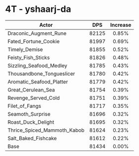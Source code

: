 # 4T - yshaarj-da
| Actor | DPS | Increase |
|---|:---:|:---:|
|Draconic_Augment_Rune|82125|0.85%|
|Fated_Fortune_Cookie|81997|0.69%|
|Timely_Demise|81855|0.52%|
|Feisty_Fish_Sticks|81826|0.48%|
|Sizzling_Seafood_Medley|81785|0.43%|
|Thousandbone_Tongueslicer|81780|0.42%|
|Aromatic_Seafood_Platter|81779|0.42%|
|Great_Cerulean_Sea|81754|0.39%|
|Revenge_Served_Cold|81751|0.39%|
|Filet_of_Fangs|81717|0.35%|
|Seamoth_Surprise|81696|0.32%|
|Roast_Duck_Delight|81695|0.32%|
|Thrice_Spiced_Mammoth_Kabob|81624|0.23%|
|Salt_Baked_Fishcake|81612|0.22%|
|Base|81434|0.00%|
